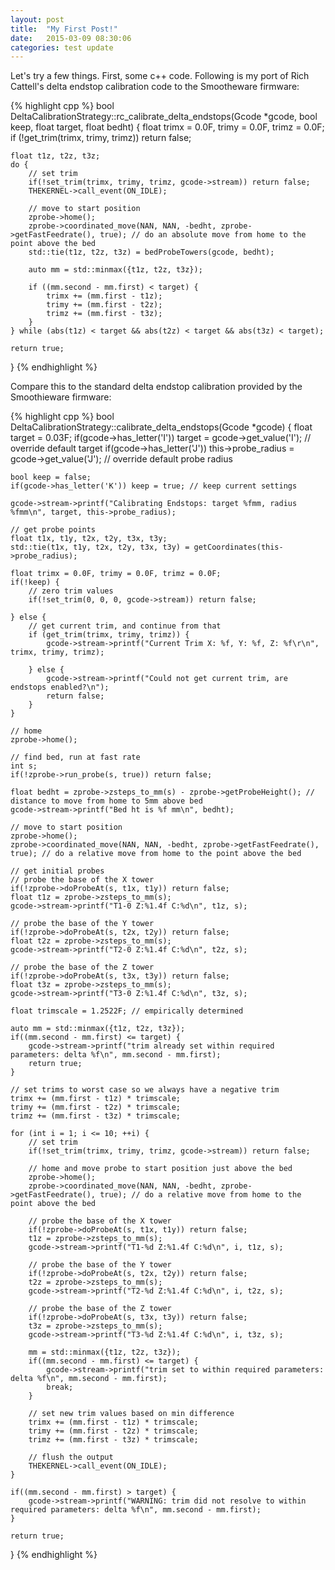 ```yaml
---
layout: post
title:  "My First Post!"
date:   2015-03-09 08:30:06
categories: test update
---
```

Let's try a few things.  First, some c++ code.  Following is my port of Rich Cattell's delta endstop calibration code to the Smootheware firmware:

{% highlight cpp %}
bool DeltaCalibrationStrategy::rc_calibrate_delta_endstops(Gcode *gcode, bool keep, float target, float bedht)
{
    float trimx = 0.0F, trimy = 0.0F, trimz = 0.0F;
    if (!get_trim(trimx, trimy, trimz)) return false;

    float t1z, t2z, t3z;
    do {
        // set trim
        if(!set_trim(trimx, trimy, trimz, gcode->stream)) return false;
        THEKERNEL->call_event(ON_IDLE);

        // move to start position
        zprobe->home();
        zprobe->coordinated_move(NAN, NAN, -bedht, zprobe->getFastFeedrate(), true); // do an absolute move from home to the point above the bed
        std::tie(t1z, t2z, t3z) = bedProbeTowers(gcode, bedht);

        auto mm = std::minmax({t1z, t2z, t3z});

        if ((mm.second - mm.first) < target) {
            trimx += (mm.first - t1z);
            trimy += (mm.first - t2z);
            trimz += (mm.first - t3z);
        }
    } while (abs(t1z) < target && abs(t2z) < target && abs(t3z) < target);

    return true;
}
{% endhighlight %}

Compare this to the standard delta endstop calibration provided by the Smoothieware firmware:

{% highlight cpp %}
bool DeltaCalibrationStrategy::calibrate_delta_endstops(Gcode *gcode)
{
    float target = 0.03F;
    if(gcode->has_letter('I')) target = gcode->get_value('I'); // override default target
    if(gcode->has_letter('J')) this->probe_radius = gcode->get_value('J'); // override default probe radius

    bool keep = false;
    if(gcode->has_letter('K')) keep = true; // keep current settings

    gcode->stream->printf("Calibrating Endstops: target %fmm, radius %fmm\n", target, this->probe_radius);

    // get probe points
    float t1x, t1y, t2x, t2y, t3x, t3y;
    std::tie(t1x, t1y, t2x, t2y, t3x, t3y) = getCoordinates(this->probe_radius);

    float trimx = 0.0F, trimy = 0.0F, trimz = 0.0F;
    if(!keep) {
        // zero trim values
        if(!set_trim(0, 0, 0, gcode->stream)) return false;

    } else {
        // get current trim, and continue from that
        if (get_trim(trimx, trimy, trimz)) {
            gcode->stream->printf("Current Trim X: %f, Y: %f, Z: %f\r\n", trimx, trimy, trimz);

        } else {
            gcode->stream->printf("Could not get current trim, are endstops enabled?\n");
            return false;
        }
    }

    // home
    zprobe->home();

    // find bed, run at fast rate
    int s;
    if(!zprobe->run_probe(s, true)) return false;

    float bedht = zprobe->zsteps_to_mm(s) - zprobe->getProbeHeight(); // distance to move from home to 5mm above bed
    gcode->stream->printf("Bed ht is %f mm\n", bedht);

    // move to start position
    zprobe->home();
    zprobe->coordinated_move(NAN, NAN, -bedht, zprobe->getFastFeedrate(), true); // do a relative move from home to the point above the bed

    // get initial probes
    // probe the base of the X tower
    if(!zprobe->doProbeAt(s, t1x, t1y)) return false;
    float t1z = zprobe->zsteps_to_mm(s);
    gcode->stream->printf("T1-0 Z:%1.4f C:%d\n", t1z, s);

    // probe the base of the Y tower
    if(!zprobe->doProbeAt(s, t2x, t2y)) return false;
    float t2z = zprobe->zsteps_to_mm(s);
    gcode->stream->printf("T2-0 Z:%1.4f C:%d\n", t2z, s);

    // probe the base of the Z tower
    if(!zprobe->doProbeAt(s, t3x, t3y)) return false;
    float t3z = zprobe->zsteps_to_mm(s);
    gcode->stream->printf("T3-0 Z:%1.4f C:%d\n", t3z, s);

    float trimscale = 1.2522F; // empirically determined

    auto mm = std::minmax({t1z, t2z, t3z});
    if((mm.second - mm.first) <= target) {
        gcode->stream->printf("trim already set within required parameters: delta %f\n", mm.second - mm.first);
        return true;
    }

    // set trims to worst case so we always have a negative trim
    trimx += (mm.first - t1z) * trimscale;
    trimy += (mm.first - t2z) * trimscale;
    trimz += (mm.first - t3z) * trimscale;

    for (int i = 1; i <= 10; ++i) {
        // set trim
        if(!set_trim(trimx, trimy, trimz, gcode->stream)) return false;

        // home and move probe to start position just above the bed
        zprobe->home();
        zprobe->coordinated_move(NAN, NAN, -bedht, zprobe->getFastFeedrate(), true); // do a relative move from home to the point above the bed

        // probe the base of the X tower
        if(!zprobe->doProbeAt(s, t1x, t1y)) return false;
        t1z = zprobe->zsteps_to_mm(s);
        gcode->stream->printf("T1-%d Z:%1.4f C:%d\n", i, t1z, s);

        // probe the base of the Y tower
        if(!zprobe->doProbeAt(s, t2x, t2y)) return false;
        t2z = zprobe->zsteps_to_mm(s);
        gcode->stream->printf("T2-%d Z:%1.4f C:%d\n", i, t2z, s);

        // probe the base of the Z tower
        if(!zprobe->doProbeAt(s, t3x, t3y)) return false;
        t3z = zprobe->zsteps_to_mm(s);
        gcode->stream->printf("T3-%d Z:%1.4f C:%d\n", i, t3z, s);

        mm = std::minmax({t1z, t2z, t3z});
        if((mm.second - mm.first) <= target) {
            gcode->stream->printf("trim set to within required parameters: delta %f\n", mm.second - mm.first);
            break;
        }

        // set new trim values based on min difference
        trimx += (mm.first - t1z) * trimscale;
        trimy += (mm.first - t2z) * trimscale;
        trimz += (mm.first - t3z) * trimscale;

        // flush the output
        THEKERNEL->call_event(ON_IDLE);
    }

    if((mm.second - mm.first) > target) {
        gcode->stream->printf("WARNING: trim did not resolve to within required parameters: delta %f\n", mm.second - mm.first);
    }

    return true;
}
{% endhighlight %}


